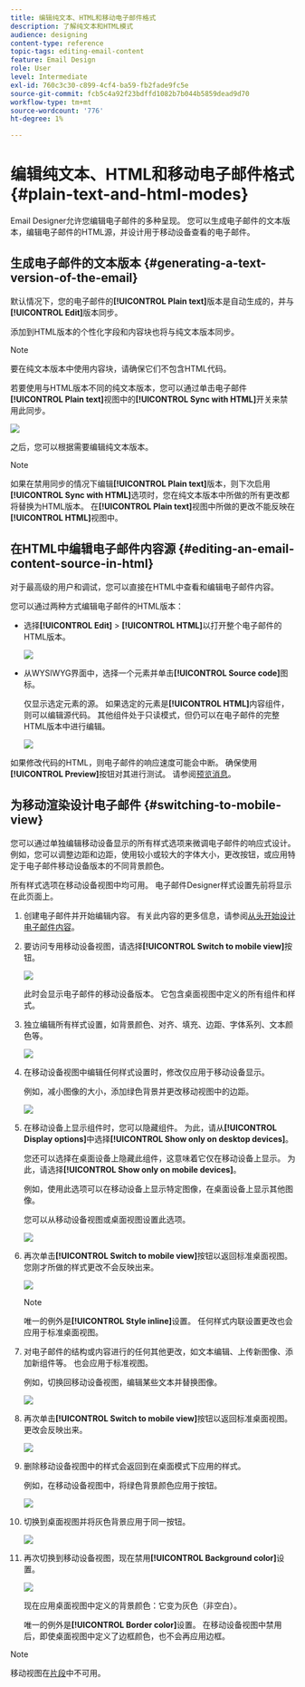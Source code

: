```yaml
---
title: 编辑纯文本、HTML和移动电子邮件格式
description: 了解纯文本和HTML模式
audience: designing
content-type: reference
topic-tags: editing-email-content
feature: Email Design
role: User
level: Intermediate
exl-id: 760c3c30-c899-4cf4-ba59-fb2fade9fc5e
source-git-commit: fcb5c4a92f23bdffd1082b7b044b5859dead9d70
workflow-type: tm+mt
source-wordcount: '776'
ht-degree: 1%

---
```


# 编辑纯文本、HTML和移动电子邮件格式 {#plain-text-and-html-modes}

Email Designer允许您编辑电子邮件的多种呈现。 您可以生成电子邮件的文本版本，编辑电子邮件的HTML源，并设计用于移动设备查看的电子邮件。

## 生成电子邮件的文本版本 {#generating-a-text-version-of-the-email}

默认情况下，您的电子邮件的&#x200B;**[!UICONTROL Plain text]**&#x200B;版本是自动生成的，并与&#x200B;**[!UICONTROL Edit]**&#x200B;版本同步。

添加到HTML版本的个性化字段和内容块也将与纯文本版本同步。

>[!NOTE]
>
>要在纯文本版本中使用内容块，请确保它们不包含HTML代码。

若要使用与HTML版本不同的纯文本版本，您可以通过单击电子邮件&#x200B;**[!UICONTROL Plain text]**&#x200B;视图中的&#x200B;**[!UICONTROL Sync with HTML]**&#x200B;开关来禁用此同步。

![](assets/email_designer_textversion.png)

之后，您可以根据需要编辑纯文本版本。

>[!NOTE]
>
>如果在禁用同步的情况下编辑&#x200B;**[!UICONTROL Plain text]**&#x200B;版本，则下次启用&#x200B;**[!UICONTROL Sync with HTML]**&#x200B;选项时，您在纯文本版本中所做的所有更改都将替换为HTML版本。 在&#x200B;**[!UICONTROL Plain text]**&#x200B;视图中所做的更改不能反映在&#x200B;**[!UICONTROL HTML]**&#x200B;视图中。

## 在HTML中编辑电子邮件内容源 {#editing-an-email-content-source-in-html}

对于最高级的用户和调试，您可以直接在HTML中查看和编辑电子邮件内容。

您可以通过两种方式编辑电子邮件的HTML版本：

* 选择&#x200B;**[!UICONTROL Edit]** > **[!UICONTROL HTML]**&#x200B;以打开整个电子邮件的HTML版本。

  ![](assets/email_designer_html1.png)

* 从WYSIWYG界面中，选择一个元素并单击&#x200B;**[!UICONTROL Source code]**&#x200B;图标。

  仅显示选定元素的源。 如果选定的元素是&#x200B;**[!UICONTROL HTML]**&#x200B;内容组件，则可以编辑源代码。 其他组件处于只读模式，但仍可以在电子邮件的完整HTML版本中进行编辑。

  ![](assets/email_designer_html2.png)

如果修改代码的HTML，则电子邮件的响应速度可能会中断。 确保使用&#x200B;**[!UICONTROL Preview]**&#x200B;按钮对其进行测试。 请参阅[预览消息](../../sending/using/previewing-messages.md)。

## 为移动渲染设计电子邮件 {#switching-to-mobile-view}

您可以通过单独编辑移动设备显示的所有样式选项来微调电子邮件的响应式设计。 例如，您可以调整边距和边距，使用较小或较大的字体大小，更改按钮，或应用特定于电子邮件移动设备版本的不同背景颜色。

所有样式选项在移动设备视图中均可用。 电子邮件Designer样式设置先前将显示在此页面上。

1. 创建电子邮件并开始编辑内容。 有关此内容的更多信息，请参阅[从头开始设计电子邮件内容](../../designing/using/designing-from-scratch.md#designing-an-email-content-from-scratch)。
1. 要访问专用移动设备视图，请选择&#x200B;**[!UICONTROL Switch to mobile view]**&#x200B;按钮。

   ![](assets/email_designer_mobile_view_switch.png)

   此时会显示电子邮件的移动设备版本。 它包含桌面视图中定义的所有组件和样式。

1. 独立编辑所有样式设置，如背景颜色、对齐、填充、边距、字体系列、文本颜色等。

   ![](assets/email_designer_mobile_view.png)

1. 在移动设备视图中编辑任何样式设置时，修改仅应用于移动设备显示。

   例如，减小图像的大小，添加绿色背景并更改移动视图中的边距。

   ![](assets/email_designer_mobile_view_change.png)

1. 在移动设备上显示组件时，您可以隐藏组件。 为此，请从&#x200B;**[!UICONTROL Display options]**&#x200B;中选择&#x200B;**[!UICONTROL Show only on desktop devices]**。

   您还可以选择在桌面设备上隐藏此组件，这意味着它仅在移动设备上显示。 为此，请选择&#x200B;**[!UICONTROL Show only on mobile devices]**。

   例如，使用此选项可以在移动设备上显示特定图像，在桌面设备上显示其他图像。

   您可以从移动设备视图或桌面视图设置此选项。

   ![](assets/email_designer_mobile_hide.png)

1. 再次单击&#x200B;**[!UICONTROL Switch to mobile view]**&#x200B;按钮以返回标准桌面视图。 您刚才所做的样式更改不会反映出来。

   ![](assets/email_designer_mobile_view_desktop_no-change.png)

   >[!NOTE]
   >
   >唯一的例外是&#x200B;**[!UICONTROL Style inline]**&#x200B;设置。 任何样式内联设置更改也会应用于标准桌面视图。

1. 对电子邮件的结构或内容进行的任何其他更改，如文本编辑、上传新图像、添加新组件等。 也会应用于标准视图。

   例如，切换回移动设备视图，编辑某些文本并替换图像。

   ![](assets/email_designer_mobile_view_change_content.png)

1. 再次单击&#x200B;**[!UICONTROL Switch to mobile view]**&#x200B;按钮以返回标准桌面视图。 更改会反映出来。

   ![](assets/email_designer_mobile_view_desktop_content-change.png)

1. 删除移动设备视图中的样式会返回到在桌面模式下应用的样式。

   例如，在移动设备视图中，将绿色背景颜色应用于按钮。

   ![](assets/email_designer_mobile_view_background_mobile.png)

1. 切换到桌面视图并将灰色背景应用于同一按钮。

   ![](assets/email_designer_mobile_view_background_desktop.png)

1. 再次切换到移动设备视图，现在禁用&#x200B;**[!UICONTROL Background color]**&#x200B;设置。

   ![](assets/email_designer_mobile_view_background_mobile_disabled.png)

   现在应用桌面视图中定义的背景颜色：它变为灰色（非空白）。

   唯一的例外是&#x200B;**[!UICONTROL Border color]**&#x200B;设置。 在移动设备视图中禁用后，即使桌面视图中定义了边框颜色，也不会再应用边框。

>[!NOTE]
>
>移动视图在[片段](../../designing/using/using-reusable-content.md#about-fragments)中不可用。
